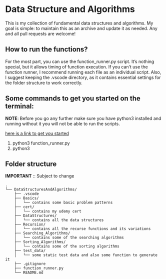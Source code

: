 # Data Structure and Algorithms

This is my collection of fundamental data structures and algorithms. My goal is simple: to maintain this as an archive and update it as needed. Any and all pull requests are welcome! 

## How to run the functions?

For the most part, you can use the function_runner.py script. It’s nothing special, but it allows timing of function execution. If you can’t use the function runner, I recommend running each file as an individual script. Also, I suggest keeping the .vscode directory, as it contains essential settings for the folder structure to work correctly.

## Some commands to get you started on the terminal:

**NOTE**: Before you go any further make sure you have python3 installed and running without it you will not be able to run the scripts.

[here is a link to get you started](https://code.visualstudio.com/docs/languages/python)

1. python3 function_runner.py
2. python3 <name of the script>


## Folder structure

**IMPORTANT** :: Subject to change

```
.
└── DataStructuresAndAlgorithms/
    ├── .vscode
    ├── Basics/
    │   └── contains some basic problem patterns
    ├── cert/
    │   └── contains my udemy cert
    ├── DataStructures/
    │   └── contains all the data structures
    ├── Recursion/
    │   └── contains all the recurse functions and its variations
    ├── Searching_Algorithms/
    │   └── contains some of the searching algorithms
    ├── Sorting_Algorithms/
    │   └── contains some of the sorting algorithms
    ├── test_data/
    │   └── some static test data and also some function to generate it
    ├── .gitignore
    ├── function_runner.py
    └── README.md
```